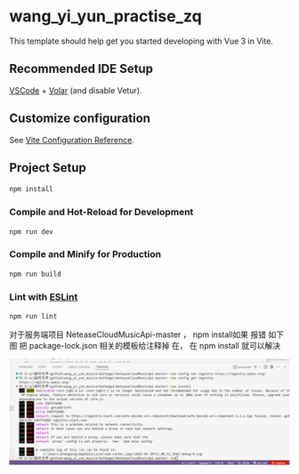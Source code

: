# wang_yi_yun_practise_zq

This template should help get you started developing with Vue 3 in Vite.

## Recommended IDE Setup

[VSCode](https://code.visualstudio.com/) + [Volar](https://marketplace.visualstudio.com/items?itemName=Vue.volar) (and disable Vetur).

## Customize configuration

See [Vite Configuration Reference](https://vitejs.dev/config/).

## Project Setup

```sh
npm install
```

### Compile and Hot-Reload for Development

```sh
npm run dev
```

### Compile and Minify for Production

```sh
npm run build
```

### Lint with [ESLint](https://eslint.org/)

```sh
npm run lint
```

对于服务端项目 NeteaseCloudMusicApi-master ，
npm install如果 报错 如下图 把 package-lock.json 相关的模板给注释掉 在，
在 npm install 就可以解决

![alt text](7f8d0c33b76a2f5bd375fc28e696e82.png)

